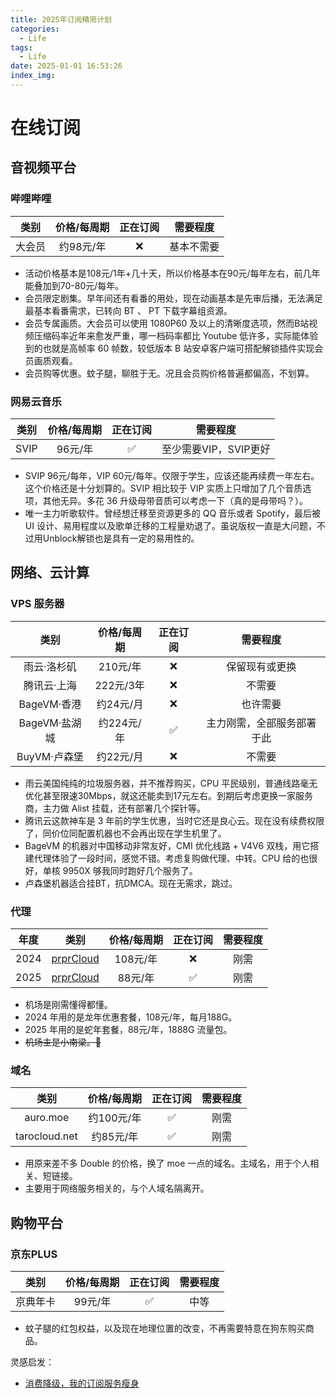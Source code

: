 ```yaml
---
title: 2025年订阅精简计划
categories:
  - Life
tags:
  - Life
date: 2025-01-01 16:53:26
index_img:
---
```


# 在线订阅

## 音视频平台

### 哔哩哔哩

| 类别 | 价格/每周期 | 正在订阅 | 需要程度 |
| :-: | :-: | :-: | :-: |
| 大会员 | 约98元/年 | ❌ | 基本不需要 |

- 活动价格基本是108元/1年+几十天，所以价格基本在90元/每年左右，前几年能叠加到70-80元/每年。
- 会员限定剧集。早年间还有看番的用处，现在动画基本是先审后播，无法满足最基本看番需求，已转向 BT 、 PT 下载字幕组资源。
- 会员专属画质。大会员可以使用 1080P60 及以上的清晰度选项，然而B站视频压缩码率近年来愈发严重，哪一档码率都比 Youtube 低许多，实际能体验到的也就是高帧率 60 帧数，较低版本 B 站安卓客户端可搭配解锁插件实现会员画质观看。
- 会员购等优惠。蚊子腿，聊胜于无。况且会员购价格普遍都偏高，不划算。

### 网易云音乐

| 类别 | 价格/每周期 | 正在订阅 | 需要程度 |
| :-: | :-: | :-: | :-: |
| SVIP | 96元/年 | ✅ | 至少需要VIP，SVIP更好 |

- SVIP 96元/每年，VIP 60元/每年。仅限于学生，应该还能再续费一年左右。这个价格还是十分划算的。SVIP 相比较于 VIP 实质上只增加了几个音质选项，其他无异。多花 36 升级母带音质可以考虑一下（真的是母带吗？）。
- 唯一主力听歌软件。曾经想迁移至资源更多的 QQ 音乐或者 Spotify，最后被 UI 设计、易用程度以及歌单迁移的工程量劝退了。虽说版权一直是大问题，不过用Unblock解锁也是具有一定的易用性的。

## 网络、云计算

### VPS 服务器

| 类别 | 价格/每周期 | 正在订阅 | 需要程度 |
| :-: | :-: | :-: | :-: |
| 雨云·洛杉矶 | 210元/年 | ❌ | 保留现有或更换 |
| 腾讯云·上海 | 222元/3年 | ❌ | 不需要 |
| BageVM·香港 | 约24元/月 | ❌ | 也许需要 |
| BageVM·盐湖城| 约224元/年 | ✅ | 主力刚需，全部服务部署于此 |
| BuyVM·卢森堡 | 约22元/月 | ❌ | 不需要 |

- 雨云美国纯纯的垃圾服务器，并不推荐购买，CPU 平民级别，普通线路毫无优化甚至限速30Mbps，就这还能卖到17元左右。到期后考虑更换一家服务商，主力做 Alist 挂载，还有部署几个探针等。
- 腾讯云这款神车是 3 年前的学生优惠，当时它还是良心云。现在没有续费权限了，同价位同配置机器也不会再出现在学生机里了。
- BageVM 的机器对中国移动非常友好，CMI 优化线路 + V4V6 双栈，用它搭建代理体验了一段时间，感觉不错。考虑复购做代理、中转。CPU 给的也很好，单核 9950X 够我同时跑好几个服务了。
- 卢森堡机器适合挂BT，抗DMCA。现在无需求，跳过。

### 代理

| 年度 | 类别 | 价格/每周期 | 正在订阅 | 需要程度 |
| :-: | :-: | :-: | :-: | :-: |
| 2024 | [prprCloud](https://prpr.96110.cn.com/aff.php?aff=2227) | 108元/年 | ❌ | 刚需 |
| 2025 | [prprCloud](https://prpr.96110.cn.com/aff.php?aff=2227) | 88元/年 | ✅ | 刚需 |

- 机场是刚需懂得都懂。
- 2024 年用的是龙年优惠套餐，108元/年，每月188G。
- 2025 年用的是蛇年套餐，88元/年，1888G 流量包。
- ~~机场主是小南梁。🥰~~

### 域名

| 类别 | 价格/每周期 | 正在订阅 | 需要程度 |
| :-: | :-: | :-: | :-: |
| auro.moe | 约100元/年 | ✅ | 刚需 |
| tarocloud.net | 约85元/年 | ✅ | 刚需 |

- 用原来差不多 Double 的价格，换了 moe 一点的域名。主域名，用于个人相关、短链接。
- 主要用于网络服务相关的，与个人域名隔离开。

## 购物平台

### 京东PLUS

| 类别 | 价格/每周期 | 正在订阅 | 需要程度 |
| :-: | :-: | :-: | :-: |
| 京典年卡 | 99元/年 | ✅ | 中等 |

- 蚊子腿的红包权益，以及现在地理位置的改变，不再需要特意在狗东购买商品。

灵感启发：

- [消费降级，我的订阅服务瘦身](https://www.skywalkerai.com/posts/my-subscription-services/)
